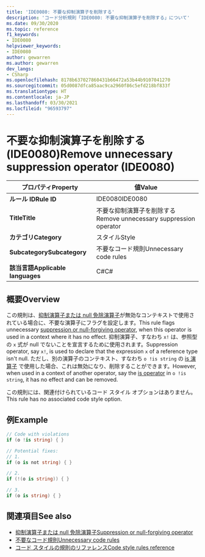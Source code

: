 ```yaml
---
title: 'IDE0080: 不要な抑制演算子を削除する'
description: 'コード分析規則「IDE0080: 不要な抑制演算子を削除する」について'
ms.date: 09/30/2020
ms.topic: reference
f1_keywords:
- IDE0080
helpviewer_keywords:
- IDE0080
author: gewarren
ms.author: gewarren
dev_langs:
- CSharp
ms.openlocfilehash: 8178b637027860431b66472a53b44b9107041270
ms.sourcegitcommit: 05d0087dfca85aac9ca2960f86c5efd218bf833f
ms.translationtype: HT
ms.contentlocale: ja-JP
ms.lasthandoff: 03/30/2021
ms.locfileid: "96593797"
---
```

# <a name="remove-unnecessary-suppression-operator-ide0080"></a><span data-ttu-id="6f7e1-103">不要な抑制演算子を削除する (IDE0080)</span><span class="sxs-lookup"><span data-stu-id="6f7e1-103">Remove unnecessary suppression operator (IDE0080)</span></span>

|<span data-ttu-id="6f7e1-104">プロパティ</span><span class="sxs-lookup"><span data-stu-id="6f7e1-104">Property</span></span>|<span data-ttu-id="6f7e1-105">値</span><span class="sxs-lookup"><span data-stu-id="6f7e1-105">Value</span></span>|
|-|-|
| <span data-ttu-id="6f7e1-106">**ルール ID**</span><span class="sxs-lookup"><span data-stu-id="6f7e1-106">**Rule ID**</span></span> | <span data-ttu-id="6f7e1-107">IDE0080</span><span class="sxs-lookup"><span data-stu-id="6f7e1-107">IDE0080</span></span> |
| <span data-ttu-id="6f7e1-108">**Title**</span><span class="sxs-lookup"><span data-stu-id="6f7e1-108">**Title**</span></span> | <span data-ttu-id="6f7e1-109">不要な抑制演算子を削除する</span><span class="sxs-lookup"><span data-stu-id="6f7e1-109">Remove unnecessary suppression operator</span></span> |
| <span data-ttu-id="6f7e1-110">**カテゴリ**</span><span class="sxs-lookup"><span data-stu-id="6f7e1-110">**Category**</span></span> | <span data-ttu-id="6f7e1-111">スタイル</span><span class="sxs-lookup"><span data-stu-id="6f7e1-111">Style</span></span> |
| <span data-ttu-id="6f7e1-112">**Subcategory**</span><span class="sxs-lookup"><span data-stu-id="6f7e1-112">**Subcategory**</span></span> | <span data-ttu-id="6f7e1-113">不要なコード規則</span><span class="sxs-lookup"><span data-stu-id="6f7e1-113">Unnecessary code rules</span></span> |
| <span data-ttu-id="6f7e1-114">**該当言語**</span><span class="sxs-lookup"><span data-stu-id="6f7e1-114">**Applicable languages**</span></span> | <span data-ttu-id="6f7e1-115">C#</span><span class="sxs-lookup"><span data-stu-id="6f7e1-115">C#</span></span> |

## <a name="overview"></a><span data-ttu-id="6f7e1-116">概要</span><span class="sxs-lookup"><span data-stu-id="6f7e1-116">Overview</span></span>

<span data-ttu-id="6f7e1-117">この規則は、[抑制演算子または null 免除演算子](../../../csharp/language-reference/operators/null-forgiving.md)が無効なコンテキストで使用されている場合に、不要な演算子にフラグを設定します。</span><span class="sxs-lookup"><span data-stu-id="6f7e1-117">This rule flags unnecessary [suppression or null-forgiving operator](../../../csharp/language-reference/operators/null-forgiving.md), when this operator is used in a context where it has no effect.</span></span> <span data-ttu-id="6f7e1-118">抑制演算子、すなわち `x!` は、参照型の `x` 式が null でないことを宣言するために使用されます。</span><span class="sxs-lookup"><span data-stu-id="6f7e1-118">Suppression operator, say `x!`, is used to declare that the expression `x` of a reference type isn't null.</span></span> <span data-ttu-id="6f7e1-119">ただし、別の演算子のコンテキスト、すなわち `o !is string` の [is 演算子](../../../csharp/language-reference/keywords/is.md) で使用した場合、これは無効になり、削除することができます。</span><span class="sxs-lookup"><span data-stu-id="6f7e1-119">However, when used in a context of another operator, say the [is operator](../../../csharp/language-reference/keywords/is.md) in `o !is string`, it has no effect and can be removed.</span></span>

<span data-ttu-id="6f7e1-120">この規則には、関連付けられているコード スタイル オプションはありません。</span><span class="sxs-lookup"><span data-stu-id="6f7e1-120">This rule has no associated code style option.</span></span>

## <a name="example"></a><span data-ttu-id="6f7e1-121">例</span><span class="sxs-lookup"><span data-stu-id="6f7e1-121">Example</span></span>

```csharp
// Code with violations
if (o !is string) { }

// Potential fixes:
// 1.
if (o is not string) { }

// 2.
if (!(o is string)) { }

// 3.
if (o is string) { }
```

## <a name="see-also"></a><span data-ttu-id="6f7e1-122">関連項目</span><span class="sxs-lookup"><span data-stu-id="6f7e1-122">See also</span></span>

- [<span data-ttu-id="6f7e1-123">抑制演算子または null 免除演算子</span><span class="sxs-lookup"><span data-stu-id="6f7e1-123">Suppression or null-forgiving operator</span></span>](../../../csharp/language-reference/operators/null-forgiving.md)
- [<span data-ttu-id="6f7e1-124">不要なコード規則</span><span class="sxs-lookup"><span data-stu-id="6f7e1-124">Unnecessary code rules</span></span>](unnecessary-code-rules.md)
- [<span data-ttu-id="6f7e1-125">コード スタイルの規則のリファレンス</span><span class="sxs-lookup"><span data-stu-id="6f7e1-125">Code style rules reference</span></span>](index.md)
